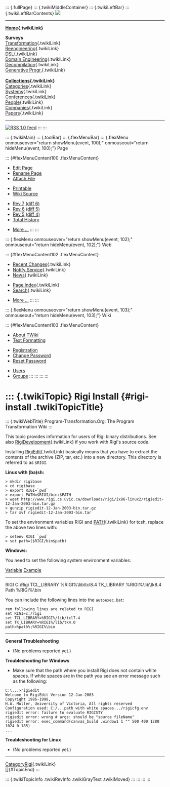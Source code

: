 ::: {.fullPage}
::: {.twikiMiddleContainer}
::: {.twikiLeftBar}
::: {.twikiLeftBarContents}
![](../pub/transformation.gif)

------------------------------------------------------------------------

**[Home](WebHome){.twikiLink}**

**Surveys**\
[Transformation](ProgramTransformation){.twikiLink}\
[Reengineering](ReengineeringWiki){.twikiLink}\
[DSL](DomainSpecificLanguages){.twikiLink}\
[Domain Engineering](DomainEngineering){.twikiLink}\
[Decompilation](DeCompilation){.twikiLink}\
[Generative Progr.](GenerativeProgrammingWiki){.twikiLink}\
\
**[Collections](CategoryCollection){.twikiLink}**\
[Categories](CategoryCategory){.twikiLink}\
[Systems](TransformationSystems){.twikiLink}\
[Conferences](TransformationConferences){.twikiLink}\
[People](TransformationPeople){.twikiLink}\
[Companies](TransformationCompanies){.twikiLink}\
[Papers](CategoryPaper){.twikiLink}

------------------------------------------------------------------------

[![](../pub/rss.gif "RSS 1.0 feed")](WebRss@skin=rss)
:::
:::

::: {.twikiMain}
::: {.toolBar}
::: {.flexMenuBar}
::: {.flexMenu onmouseover="return showMenu(event, 100);" onmouseout="return hideMenu(event, 100);"}
Page

::: {#flexMenuContent100 .flexMenuContent}
-   [Edit
    Page](http://www.program-transformation.org/edit/Transform/RigiInstall?t=1536826553)
-   [Rename
    Page](http://www.program-transformation.org/rename/Transform/RigiInstall)
-   [Attach
    File](http://www.program-transformation.org/attach/Transform/RigiInstall)

<!-- -->

-   [Printable](http://www.program-transformation.org/view/Transform/RigiInstall?skin=print.pattern)
-   [Wiki
    Source](http://www.program-transformation.org/view/Transform/RigiInstall?skin=text&raw=on&contenttype=text/plain)

<!-- -->

-   [Rev
    7](http://www.program-transformation.org/view/Transform/RigiInstall?rev=1.7)
    [(diff 6)](http://www.program-transformation.org/rdiff/Transform/RigiInstall?rev1=1.7&rev2=1.6)
-   [Rev
    6](http://www.program-transformation.org/view/Transform/RigiInstall?rev=1.6)
    [(diff 5)](http://www.program-transformation.org/rdiff/Transform/RigiInstall?rev1=1.6&rev2=1.5)
-   [Rev
    5](http://www.program-transformation.org/view/Transform/RigiInstall?rev=1.5)
    [(diff 4)](http://www.program-transformation.org/rdiff/Transform/RigiInstall?rev1=1.5&rev2=1.4)
-   [Total
    History](http://www.program-transformation.org/rdiff/Transform/RigiInstall)

<!-- -->

-   [More
    \...](http://www.program-transformation.org/oops/Transform/RigiInstall?template=oopsmore&param1=1.7&param2=1.7)
:::
:::

::: {.flexMenu onmouseover="return showMenu(event, 102);" onmouseout="return hideMenu(event, 102);"}
Web

::: {#flexMenuContent102 .flexMenuContent}
-   [Recent Changes](WebChanges){.twikiLink}
-   [Notify Service](WebNotify){.twikiLink}
-   [News](WebNews){.twikiLink}

<!-- -->

-   [Page Index](WebIndex){.twikiLink}
-   [Search](WebSearch){.twikiLink}

<!-- -->

-   [More
    \...](http://www.program-transformation.org/oops/Transform/RigiInstall?template=oopsmore&param1=1.7&param2=1.7)
:::
:::

::: {.flexMenu onmouseover="return showMenu(event, 103);" onmouseout="return hideMenu(event, 103);"}
Wiki

::: {#flexMenuContent103 .flexMenuContent}
-   [About
    TWiki](http://www.program-transformation.org/view/TWiki/WebHome)
-   [Text
    Formatting](http://www.program-transformation.org/view/TWiki/TextFormattingRules)

<!-- -->

-   [Registration](http://www.program-transformation.org/view/TWiki/TWikiRegistration)
-   [Change
    Password](http://www.program-transformation.org/view/TWiki/ChangePassword)
-   [Reset
    Password](http://www.program-transformation.org/view/TWiki/ResetPassword)

<!-- -->

-   [Users](http://www.program-transformation.org/view/Main/TWikiUsers)
-   [Groups](http://www.program-transformation.org/view/Main/TWikiGroups)
:::
:::
:::
:::

::: {.twikiTopic}
Rigi Install {#rigi-install .twikiTopicTitle}
============

::: {.twikiWebTitle}
Program-Transformation.Org: The Program Transformation Wiki
:::

This topic provides information for users of Rigi binary distributions.
See also [RigiDevelopment](RigiDevelopment){.twikiLink} if you work with
Rigi\'s source code.

Installing [RigiEdit](RigiEdit){.twikiLink} basically means that you
have to extract the contents of the archive (ZIP, tar, etc.) into a new
directory. This directory is referred to as `$RIGI`.

**Linux with (ba)sh:**

    > mkdir rigibase
    > cd rigibase
    > export RIGI=`pwd`
    > export PATH=$RIGI/bin:$PATH
    > wget http://www.rigi.cs.uvic.ca/downloads/rigi/ix86-linux2/rigiedit-12-Jan-2003-bin.tar.gz
    > gunzip rigiedit-12-Jan-2003-bin.tar.gz
    > tar xvf rigiedit-12-Jan-2003-bin.tar

To set the environment variables RIGI and [PATH](PATH){.twikiLink} for
tcsh, replace the above two lines with:

    > setenv RIGI `pwd`
    > set path=($RIGI/bin$path)

**Windows:**

You need to set the following system environment variables:

  [Variable](RigiInstall@sortcol=0&table=1&up=0#sorted_table "Sort by this column")   [Example](RigiInstall@sortcol=1&table=1&up=0#sorted_table "Sort by this column")
  ----------------------------------------------------------------------------------- ----------------------------------------------------------------------------------
  RIGI                                                                                C:\\Rigi
  TCL\_LIBRARY                                                                        \%RIGI%\\lib\\tcl8.4
  TK\_LIBRARY                                                                         \%RIGI%\\lib\\tk8.4
  Path                                                                                \%RIGI%\\bin

You can include the following lines into the `autoexec.bat`:

    rem following lines are related to RIGI
    set RIGI=c:/rigi
    set TCL_LIBRARY=%RIGI%/lib/tcl7.4
    set TK_LIBRARY=%RIGI%/lib/tk4.0
    path=%path%;%RIGI%\bin

------------------------------------------------------------------------

**General Troubleshooting**

-   (No problems reported yet.)

**Troubleshooting for Windows**

-   Make sure that the path where you install Rigi does not contain
    white spaces. If white spaces are in the path you see an error
    message such as the following:

<!-- -->

    C:\...>rigiedit
    Welcome to RigiEdit Version 12-Jan-2003
    Copyright 1986-1998,
    H.A. Muller, University of Victoria, All rights reserved
    Configuration used: C:/...path with white spaces.../rigicfg.env
    rigiedit error: failure to evaluate RIGISTY
    rigiedit error: wrong # args: should be "source fileName"
    rigiedit error: exec_command(canvas_build .window1 1 "" 500 400 1280 1024 0 185)
    ...

**Troubleshooting for Linux**

-   (No problems reported yet.)

------------------------------------------------------------------------

[CategoryRigi](CategoryRigi){.twikiLink}\
[]{#TopicEnd}
:::

::: {.twikiTopicInfo .twikiRevInfo .twikiGrayText .twikiMoved}
:::
:::
:::
:::

